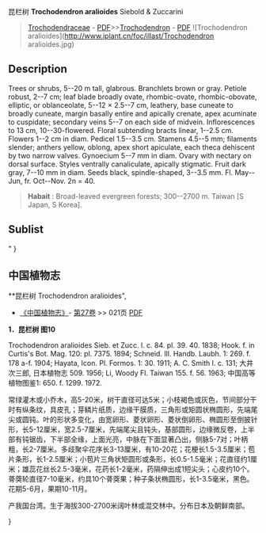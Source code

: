 昆栏树 **Trochodendron aralioides** Siebold & Zuccarini

> [Trochodendraceae](http://www.iplant.cn/info/Trochodendraceae?t=foc) - [PDF](http://www.iplant.cn/foc/pdf/Trochodendraceae.pdf)>>[Trochodendron](http://www.iplant.cn/info/Trochodendron?t=foc) - [PDF](http://www.iplant.cn/foc/pdf/Trochodendron.pdf)
![Trochodendron aralioides](http://www.iplant.cn/foc/illast/Trochodendron aralioides.jpg)

## Description

Trees or shrubs, 5--20 m tall, glabrous. Branchlets brown or gray. Petiole robust, 2--7 cm; leaf blade broadly ovate, rhombic-ovate, rhombic-obovate, elliptic, or oblanceolate, 5--12 × 2.5--7 cm, leathery, base cuneate to broadly cuneate, margin basally entire and apically crenate, apex acuminate to cuspidate; secondary veins 5--7 on each side of midvein. Inflorescences to 13 cm, 10--30-flowered. Floral subtending bracts linear, 1--2.5 cm. Flowers 1--2 cm in diam. Pedicel 1.5--3.5 cm. Stamens 4.5--5 mm; filaments slender; anthers yellow, oblong, apex short apiculate, each theca dehiscent by two narrow valves. Gynoecium 5--7 mm in diam. Ovary with nectary on dorsal surface. Styles ventrally canaliculate, apically stigmatic. Fruit dark gray, 7--10 mm in diam. Seeds black, spindle-shaped, 3--3.5 mm. Fl. May--Jun, fr. Oct--Nov. 2n = 40.


> **Habait** : 
> Broad-leaved evergreen forests; 300--2700 m. Taiwan [S Japan, S Korea].


## Sublist
"
}
## 中国植物志

**昆栏树 Trochodendron aralioides",

* [《中国植物志》](http://www.iplant.cn/frps)- [第27卷](http://www.iplant.cn/frps/vol/27) >> 021页 [PDF](http://www.iplant.cn/frps/pdf/27/021.pdf)


**1．昆栏树 图10**

Trochodendron aralioides Sieb. et Zucc. l. c. 84. pl. 39. 40. 1838; Hook. f. in Curtis's Bot. Mag. 120: pl. 7375. 1894; Schneid. Ill. Handb. Laubh. 1: 269. f. 178 a-f. 1904; Hayata, Icon. Pl. Formos. 1: 30. 1911; A. C. Smith l. c. 131; 大井次三郎, 日本植物志 509. 1956; Li, Woody Fl. Taiwan 155. f. 56. 1963; 中国高等植物图鉴1: 650. f. 1299. 1972.

常绿灌木或小乔木，高5-20米，树干直径可达5米；小枝褐色或灰色，节间部分干时有纵条纹，具皮孔；芽鳞片纸质，边缘干膜质，三角形或矩圆状椭圆形，先端尾尖或圆钝。叶的形状多变化，由宽卵形、菱状卵形、菱状倒卵形、椭圆形至倒披针形，长5-12厘米，宽2.5-7厘米，先端尾尖且钝头，基部圆形，边缘微反卷，上半部有钝锯齿，下半部全缘，上面光亮，中脉在下面显著凸出，侧脉5-7对；叶柄粗，长2-7厘米。多歧聚伞花序长3-13厘米，有10-20花；花梗长1.5-3.5厘米；苞片条形，长1-2.5厘米；小苞片三角状矩圆形或条形，长0.5-1.5毫米；花直径约1厘米；雄蕊花丝长2.5-3毫米，花药长1-2毫米，药隔伸出成1短尖头；心皮约10个。蓇葖轮直径7-10毫米，约具10个蓇葖果；种子条状椭圆形，长1-3.5毫米，黑色。花期5-6月，果期10-11月。

产我国台湾。生于海拔300-2700米阔叶林或混交林中。分布日本及朝鲜南部。

}